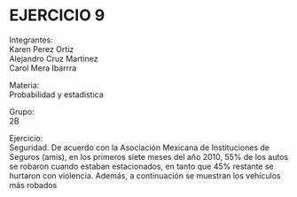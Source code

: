# EJERCICIO 9


Integrantes: 
<br> Karen Perez Ortiz
<br> Alejandro Cruz Martinez 
<br>  Carol Mera Ibarrra
 
 Materia: 
 <br> Probabilidad y estadistica

 Grupo: 
 <br> 2B

 Ejercicio: 
<br> Seguridad. De acuerdo con la Asociación Mexicana de Instituciones de Seguros (amis), en
los primeros siete meses del año 2010, 55% de los autos se robaron cuando estaban estacionados,
en tanto que 45% restante se hurtaron con violencia. Además, a continuación se muestran
los vehículos más robados
